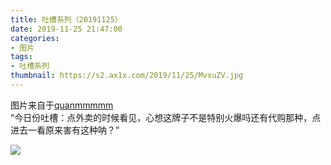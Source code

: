 ```yaml
---
title: 吐槽系列（20191125）
date: 2019-11-25 21:47:00
categories:
- 图片
tags:
- 吐槽系列
thumbnail: https://s2.ax1x.com/2019/11/25/MvxuZV.jpg
---
```


图片来自于<a href="https://weibo.com/p/1005051720171447" target="_blank">quanmmmmm</a><br/> “今日份吐槽：点外卖的时候看见，心想这牌子不是特别火爆吗还有代购那种，点进去一看原来害有这种呐？”

![](https://s2.ax1x.com/2019/11/25/MvxuZV.jpg)
